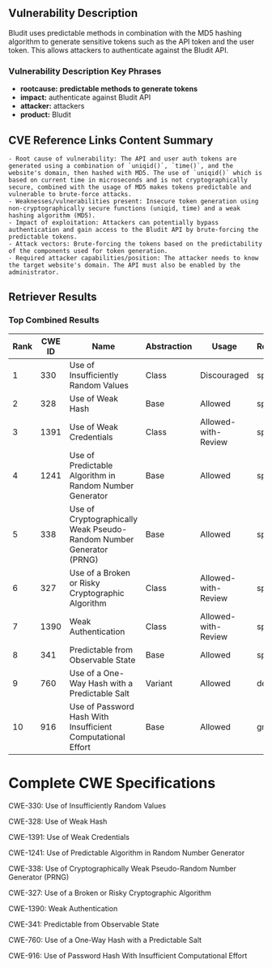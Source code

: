 ## Vulnerability Description
Bludit uses predictable methods in combination with the MD5 hashing algorithm to generate sensitive tokens such as the API token and the user token. This allows attackers to authenticate against the Bludit API.

### Vulnerability Description Key Phrases
- **rootcause:** **predictable methods to generate tokens**
- **impact:** authenticate against Bludit API
- **attacker:** attackers
- **product:** Bludit

## CVE Reference Links Content Summary
```
- Root cause of vulnerability: The API and user auth tokens are generated using a combination of `uniqid()`, `time()`, and the website's domain, then hashed with MD5. The use of `uniqid()` which is based on current time in microseconds and is not cryptographically secure, combined with the usage of MD5 makes tokens predictable and vulnerable to brute-force attacks.
- Weaknesses/vulnerabilities present: Insecure token generation using non-cryptographically secure functions (uniqid, time) and a weak hashing algorithm (MD5).
- Impact of exploitation: Attackers can potentially bypass authentication and gain access to the Bludit API by brute-forcing the predictable tokens.
- Attack vectors: Brute-forcing the tokens based on the predictability of the components used for token generation.
- Required attacker capabilities/position: The attacker needs to know the target website's domain. The API must also be enabled by the administrator.
```

## Retriever Results

### Top Combined Results

| Rank | CWE ID | Name | Abstraction | Usage  | Retrievers | Individual Scores |
|------|--------|------|-------------|-------|------------|-------------------|
| 1 | 330 | Use of Insufficiently Random Values | Class | Discouraged | sparse | 0.271 |
| 2 | 328 | Use of Weak Hash | Base | Allowed | sparse | 0.247 |
| 3 | 1391 | Use of Weak Credentials | Class | Allowed-with-Review | sparse | 0.233 |
| 4 | 1241 | Use of Predictable Algorithm in Random Number Generator | Base | Allowed | sparse | 0.232 |
| 5 | 338 | Use of Cryptographically Weak Pseudo-Random Number Generator (PRNG) | Base | Allowed | sparse | 0.226 |
| 6 | 327 | Use of a Broken or Risky Cryptographic Algorithm | Class | Allowed-with-Review | sparse | 0.226 |
| 7 | 1390 | Weak Authentication | Class | Allowed-with-Review | sparse | 0.224 |
| 8 | 341 | Predictable from Observable State | Base | Allowed | sparse | 0.224 |
| 9 | 760 | Use of a One-Way Hash with a Predictable Salt | Variant | Allowed | dense | 0.527 |
| 10 | 916 | Use of Password Hash With Insufficient Computational Effort | Base | Allowed | graph | 0.002 |



# Complete CWE Specifications

CWE-330: Use of Insufficiently Random Values

CWE-328: Use of Weak Hash

CWE-1391: Use of Weak Credentials

CWE-1241: Use of Predictable Algorithm in Random Number Generator

CWE-338: Use of Cryptographically Weak Pseudo-Random Number Generator (PRNG)

CWE-327: Use of a Broken or Risky Cryptographic Algorithm

CWE-1390: Weak Authentication

CWE-341: Predictable from Observable State

CWE-760: Use of a One-Way Hash with a Predictable Salt

CWE-916: Use of Password Hash With Insufficient Computational Effort